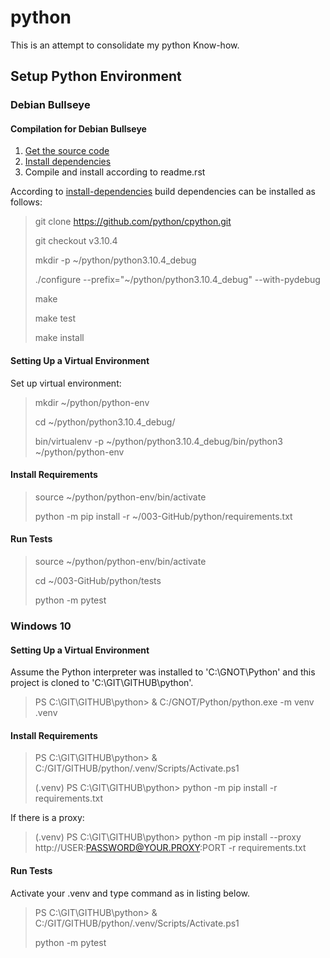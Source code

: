 # python
This is an attempt to consolidate my python Know-how.

## Setup Python Environment

### Debian Bullseye

#### Compilation for Debian Bullseye

1. [Get the source code](https://devguide.python.org/setup/#get-the-source-code)
2. [Install dependencies](https://devguide.python.org/setup/#install-dependencies)
3. Compile and install according to readme.rst

According to [install-dependencies](https://devguide.python.org/setup/#install-dependencies) build dependencies can be installed as follows:

> git clone https://github.com/python/cpython.git
> 
> git checkout v3.10.4
> 
> mkdir -p ~/python/python3.10.4_debug
> 
> ./configure --prefix="~/python/python3.10.4_debug" --with-pydebug
> 
> make
> 
> make test
> 
> make install

#### Setting Up a Virtual Environment

Set up virtual environment:
> mkdir ~/python/python-env
> 
> cd ~/python/python3.10.4_debug/
> 
> bin/virtualenv -p ~/python/python3.10.4_debug/bin/python3 ~/python/python-env

#### Install Requirements
> source ~/python/python-env/bin/activate
> 
> python -m pip install -r ~/003-GitHub/python/requirements.txt

#### Run Tests
> source ~/python/python-env/bin/activate
> 
> cd ~/003-GitHub/python/tests
> 
> python -m pytest

### Windows 10

#### Setting Up a Virtual Environment

Assume the Python interpreter was installed to 'C:\GNOT\Python' and this project is cloned to 'C:\GIT\GITHUB\python'.

> PS C:\GIT\GITHUB\python> & C:/GNOT/Python/python.exe -m venv .venv

#### Install Requirements

> PS C:\GIT\GITHUB\python> & C:/GIT/GITHUB/python/.venv/Scripts/Activate.ps1
> 
> (.venv) PS C:\GIT\GITHUB\python> python -m pip install -r requirements.txt

If there is a proxy:

>  (.venv) PS C:\GIT\GITHUB\python> python -m pip install --proxy http://USER:PASSWORD@YOUR.PROXY:PORT -r requirements.txt

#### Run Tests

Activate your .venv and type command as in listing below.

> PS C:\GIT\GITHUB\python> & C:/GIT/GITHUB/python/.venv/Scripts/Activate.ps1
> 
> python -m pytest